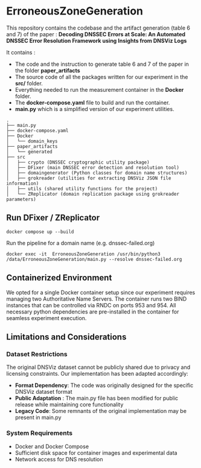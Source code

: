 # ErroneousZoneGeneration

This repository contains the codebase and the artifact generation (table 6 and 7) of the paper : **Decoding DNSSEC Errors at Scale: An Automated DNSSEC Error Resolution Framework using Insights from DNSViz Logs**

It contains :
- The code and the instruction to generate table 6 and 7 of the paper in the folder **paper_artifacts**
- The source code of all the packages written for our experiment in the **src/** folder.
- Everything needed to run the measurement container in the **Docker** folder.
- The **docker-compose.yaml** file to build and run the container.
- **main.py** which is a simplified version of our experiment utilities. 

```text
.
├── main.py
├── docker-compose.yaml
├── Docker
│   └── domain_keys
├── paper_artifacts
│   └── generated
├── src
│   ├── crypto (DNSSEC cryptographic utility package)
│   ├── DFixer (main DNSSEC error detection and resolution tool)
│   ├── domaingenerator (Python classes for domain name structures)
│   ├── grokreader (utilities for extracting DNSViz JSON file information)
│   ├── utils (shared utility functions for the project)
│   └── ZReplicator (domain replication package using grokreader parameters)
```

## Run DFixer / ZReplicator



```
docker compose up --build
```
Run the pipeline for a domain name (e.g. dnssec-failed.org)
```
docker exec -it  ErroneousZoneGeneration /usr/bin/python3 /data/ErroneousZoneGeneration/main.py --resolve dnssec-failed.org
```

## Containerized Environment

We opted for a single Docker container setup since our experiment requires managing two Authoritative Name Servers. 
The container runs two BIND instances that can be controlled via RNDC on ports 953 and 954.
All necessary python dependencies are pre-installed in the container for seamless experiment execution.


## Limitations and Considerations
### Dataset Restrictions
The original DNSViz dataset cannot be publicly shared due to privacy and licensing constraints. Our implementation has been adapted accordingly:

- **Format Dependency**: The code was originally designed for the specific DNSViz dataset format
- **Public Adaptation** : The main.py file has been modified for public release while maintaining core functionality
- **Legacy Code**: Some remnants of the original implementation may be present in main.py

### System Requirements

- Docker and Docker Compose
- Sufficient disk space for container images and experimental data
- Network access for DNS resolution

